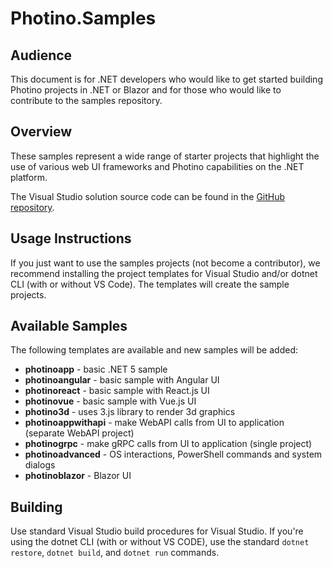# Photino.Samples

## Audience
This document is for .NET developers who would like to get started building Photino projects in .NET or Blazor and for those who would like to contribute to the samples repository.

## Overview
These samples represent a wide range of starter projects that highlight the use of various web UI frameworks and Photino capabilities on the .NET platform.

The Visual Studio solution source code can be found in the [GitHub repository]( https://github.com/tryphotino/photino.Samples ).

## Usage Instructions 
If you just want to use the samples projects (not become a contributor), we recommend installing the project templates for Visual Studio and/or dotnet CLI (with or without VS Code). The templates will create the sample projects.

## Available Samples
The following templates are available and new samples will be added:
* **photinoapp** - basic .NET 5 sample
* **photinoangular** - basic sample with Angular UI
* **photinoreact** - basic sample with React.js UI
* **photinovue** - basic sample with Vue.js UI
* **photino3d** - uses 3.js library to render 3d graphics
* **photinoappwithapi** - make WebAPI calls from UI to application (separate WebAPI project)
* **photinogrpc** - make gRPC calls from UI to application (single project)
* **photinoadvanced** - OS interactions, PowerShell commands and system dialogs
* **photinoblazor** - Blazor UI
  
## Building
Use standard Visual Studio build procedures for Visual Studio. If you're using the dotnet CLI (with or without VS CODE), use the standard `dotnet restore`, `dotnet build`, and `dotnet run` commands. 
